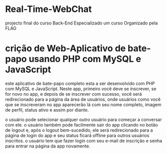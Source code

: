 # Real-Time-WebChat
projecto final do curso Back-End Especializado um curso Organizado pela FLAG



<h1>crição de Web-Aplicativo de bate-papo usando PHP com MySQL e JavaScript</h1>


este aplicativo de bate-papo completo esta a ser desenvolvido com PHP com MySQL e JavaScript. 
Neste app, primeiro você deve se inscrever, se for novo no app, e depois de se inscrever com sucesso, 
você será redirecionado para a página da área de usuários, 
onde usuários como você que se inscreveram no app aparecerão lá com seu nome completo, 
imagem de perfil, status ativo e assim por diante.


o usuário pode selecionar qualquer outro usuário para começar a conversar com ele. 
o usuário também pode facilmente sair do app clicando no botão de logout e, após o logout bem-sucedido, 
ele será redirecionado para a página de login do app e seu status ficará offline para outros usuários inscritos. 
o usuário tem que fazer login com seu e-mail de inscrição e senha para entrar na página da app novamente.
